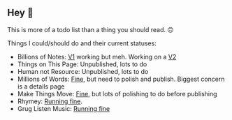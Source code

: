 ## Hey 👋

This is more of a todo list than a thing you should read. 🙃

Things I could/should do and their current statuses: 
- Billions of Notes: [V1](https://www.billionsofnotes.com/) working but meh. Working on a [V2](https://billions-of-notes-git-v2-rowan-things.vercel.app/)
- Things on This Page: Unpublished, lots to do
- Human not Resource: Unpublished, lots to do
- Millions of Words: [Fine](https://millions-of-words-bitter-dawn-8253.fly.dev/), but need to polish and publish. Biggest concern is a details page
- Make Things Move: [Fine](https://make-things-move.vercel.app/), but lots of polishing to do before publishing
- Rhymey: [Running fine](https://chromewebstore.google.com/detail/rhymey/fbkmdcolngnmmhmdkhngfmdmeofipahp).
- Grug Listen Music: [Running fine](https://www.gruglistenmusic.com/)
